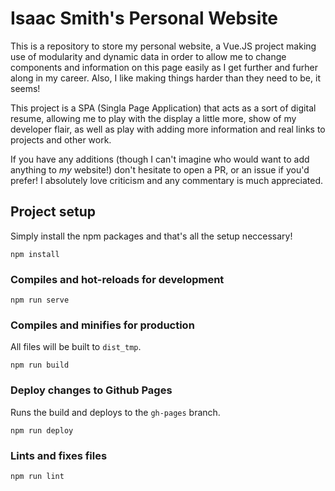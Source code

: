 # Isaac Smith's Personal Website
This is a repository to store my personal website, a Vue.JS project making use of modularity and dynamic data in order to allow me to change components and information on this page easily as I get further and furher along in my career. Also, I like making things harder than they need to be, it seems!

This project is a SPA (Singla Page Application) that acts as a sort of digital resume, allowing me to play with the display a little more, show of my developer flair, as well as play with adding more information and real links to projects and other work.

If you have any additions (though I can't imagine who would want to add anything to *my* website!) don't hesitate to open a PR, or an issue if you'd prefer! I absolutely love criticism and any commentary is much appreciated.

## Project setup
Simply install the npm packages and that's all the setup neccessary!

```
npm install
```

### Compiles and hot-reloads for development
```
npm run serve
```

### Compiles and minifies for production
All files will be built to `dist_tmp`.

```
npm run build
```

### Deploy changes to Github Pages
Runs the build and deploys to the `gh-pages` branch.

```
npm run deploy
```

### Lints and fixes files
```
npm run lint
```